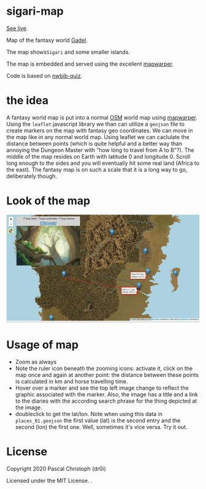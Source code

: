 # sigari-map
[See live](https://www.dr0i.de/lib/gadel/sigari-map/).

Map of the fantasy world [Gadel](https://gadel.org/).

The map shows`Sigari` and some smaller islands.

The map is embedded and served using the excellent [mapwarper](https://mapwarper.net/).

Code is based on [nwbib-quiz](https://github.com/dr0i/nwbib-quiz).

# the idea
A fantasy world map is put into a normal [OSM](https://openstreetmap.org) world map using [mapwarper](https://mapwarper.net/). Using the `leaflet` javascript library we than can utilize a `geojson` file to create markers on the map with fantasy geo coordinates. We can move in the map like in any normal world map. Using leaflet we can caclulate the distance between points (which is quite helpful and a better way than annoying the Dungeon Master with "how long to travel from A to B"?).
The middle of the map resides on Earth with latitude 0 and longitude 0. Scroll long enough to the sides and you will eventually hit some real land (Africa to the east). The fantasy map is on such a scale that it is a long way to go, deliberately though.

# Look of the map

![Sigari screenshot](/doc/screenshot_sigariMapElfenwald.jpg)

# Usage of map
* Zoom as always
* Note the ruler icon beneath the zooming icons: activate it, click on the map once and again at another point: the distance between these points is calculated in km and horse travelling time.
* Hover over a marker and see the top left image change to reflect the graphic associated with the marker. Also, the image has a title and a link to the diaries with the according search phrase for the thing depicted at the image.
* doubleclick to get the lat/lon. Note when using this data in `places_01.geojson` the first value (lat) is the second entry and the second (lon) the first one. Well, sometimes it's vice versa. Try it out.

# License
Copyright 2020 Pascal Christoph (dr0i)

Licensed under the MIT License.
.
